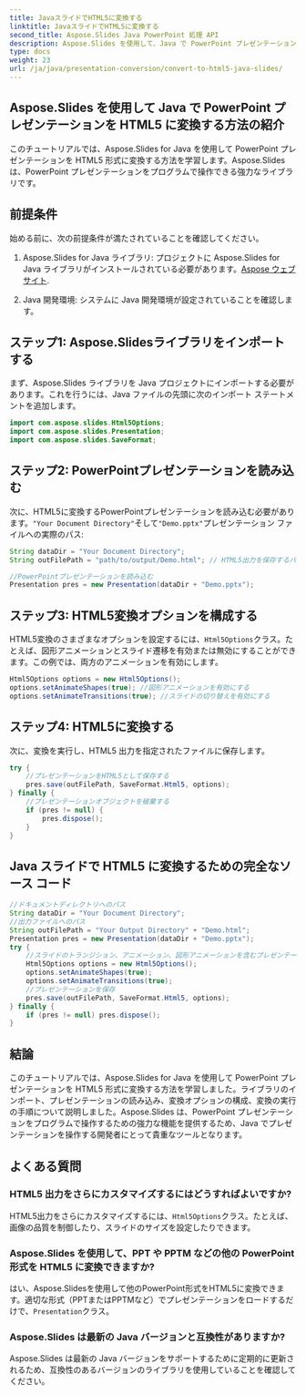 ```yaml
---
title: JavaスライドでHTML5に変換する
linktitle: JavaスライドでHTML5に変換する
second_title: Aspose.Slides Java PowerPoint 処理 API
description: Aspose.Slides を使用して、Java で PowerPoint プレゼンテーションを HTML5 に変換します。ステップバイステップのコード例を使用して、変換プロセスを自動化する方法を学習します。
type: docs
weight: 23
url: /ja/java/presentation-conversion/convert-to-html5-java-slides/
---
```


## Aspose.Slides を使用して Java で PowerPoint プレゼンテーションを HTML5 に変換する方法の紹介

このチュートリアルでは、Aspose.Slides for Java を使用して PowerPoint プレゼンテーションを HTML5 形式に変換する方法を学習します。Aspose.Slides は、PowerPoint プレゼンテーションをプログラムで操作できる強力なライブラリです。

## 前提条件

始める前に、次の前提条件が満たされていることを確認してください。

1.  Aspose.Slides for Java ライブラリ: プロジェクトに Aspose.Slides for Java ライブラリがインストールされている必要があります。[Aspose ウェブサイト](https://products.aspose.com/slides/java/).

2. Java 開発環境: システムに Java 開発環境が設定されていることを確認します。

## ステップ1: Aspose.Slidesライブラリをインポートする

まず、Aspose.Slides ライブラリを Java プロジェクトにインポートする必要があります。これを行うには、Java ファイルの先頭に次のインポート ステートメントを追加します。

```java
import com.aspose.slides.Html5Options;
import com.aspose.slides.Presentation;
import com.aspose.slides.SaveFormat;
```

## ステップ2: PowerPointプレゼンテーションを読み込む

次に、HTML5に変換するPowerPointプレゼンテーションを読み込む必要があります。`"Your Document Directory"`そして`"Demo.pptx"`プレゼンテーション ファイルへの実際のパス:

```java
String dataDir = "Your Document Directory";
String outFilePath = "path/to/output/Demo.html"; // HTML5出力を保存するパスを指定します

//PowerPointプレゼンテーションを読み込む
Presentation pres = new Presentation(dataDir + "Demo.pptx");
```

## ステップ3: HTML5変換オプションを構成する

HTML5変換のさまざまなオプションを設定するには、`Html5Options`クラス。たとえば、図形アニメーションとスライド遷移を有効または無効にすることができます。この例では、両方のアニメーションを有効にします。

```java
Html5Options options = new Html5Options();
options.setAnimateShapes(true); //図形アニメーションを有効にする
options.setAnimateTransitions(true); //スライドの切り替えを有効にする
```

## ステップ4: HTML5に変換する

次に、変換を実行し、HTML5 出力を指定されたファイルに保存します。

```java
try {
    //プレゼンテーションをHTML5として保存する
    pres.save(outFilePath, SaveFormat.Html5, options);
} finally {
    //プレゼンテーションオブジェクトを破棄する
    if (pres != null) {
        pres.dispose();
    }
}
```

## Java スライドで HTML5 に変換するための完全なソース コード

```java
//ドキュメントディレクトリへのパス
String dataDir = "Your Document Directory";
//出力ファイルへのパス
String outFilePath = "Your Output Directory" + "Demo.html";
Presentation pres = new Presentation(dataDir + "Demo.pptx");
try {
	//スライドのトランジション、アニメーション、図形アニメーションを含むプレゼンテーションを HTML5 にエクスポートします。
	Html5Options options = new Html5Options();
	options.setAnimateShapes(true);
	options.setAnimateTransitions(true);
	//プレゼンテーションを保存
	pres.save(outFilePath, SaveFormat.Html5, options);
} finally {
	if (pres != null) pres.dispose();
}
```

## 結論

このチュートリアルでは、Aspose.Slides for Java を使用して PowerPoint プレゼンテーションを HTML5 形式に変換する方法を学習しました。ライブラリのインポート、プレゼンテーションの読み込み、変換オプションの構成、変換の実行の手順について説明しました。Aspose.Slides は、PowerPoint プレゼンテーションをプログラムで操作するための強力な機能を提供するため、Java でプレゼンテーションを操作する開発者にとって貴重なツールとなります。

## よくある質問

### HTML5 出力をさらにカスタマイズするにはどうすればよいですか?

HTML5出力をさらにカスタマイズするには、`Html5Options`クラス。たとえば、画像の品質を制御したり、スライドのサイズを設定したりできます。

### Aspose.Slides を使用して、PPT や PPTM などの他の PowerPoint 形式を HTML5 に変換できますか?

はい、Aspose.Slidesを使用して他のPowerPoint形式をHTML5に変換できます。適切な形式（PPTまたはPPTMなど）でプレゼンテーションをロードするだけで、`Presentation`クラス。

### Aspose.Slides は最新の Java バージョンと互換性がありますか?

Aspose.Slides は最新の Java バージョンをサポートするために定期的に更新されるため、互換性のあるバージョンのライブラリを使用していることを確認してください。